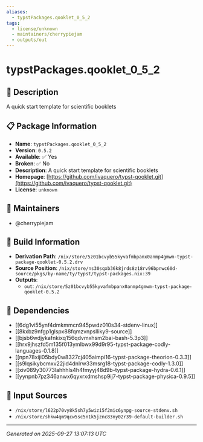 ```yaml
---
aliases:
  - typstPackages.qooklet_0_5_2
tags:
  - license/unknown
  - maintainers/cherrypiejam
  - outputs/out
---
```


# typstPackages.qooklet_0_5_2

## 📝 Description

A quick start template for scientific booklets

## 📋 Package Information

- **Name**: `typstPackages.qooklet_0_5_2`
- **Version**: `0.5.2`
- **Available**: ✅ Yes
- **Broken**: ✅ No
- **Description**: A quick start template for scientific booklets
- **Homepage**: [https://github.com/ivaquero/typst-qooklet.git](https://github.com/ivaquero/typst-qooklet.git)
- **License**: `unknown`
## 👥 Maintainers

- @cherrypiejam


## 🔧 Build Information

- **Derivation Path**: `/nix/store/5z01bcvyb55kyvafmbpanx0anmp4gmwm-typst-package-qooklet-0.5.2.drv`
- **Source Position**: `/nix/store/ns30sqxb36k8jrds8z18rv96bpnwc60d-source/pkgs/by-name/ty/typst/typst-packages.nix:39`
- **Outputs**:
  - `out`:  `/nix/store/5z01bcvyb55kyvafmbpanx0anmp4gmwm-typst-package-qooklet-0.5.2`

## 🔗 Dependencies

- [[6dg1vi55ynf4dmkmmcn945pwdz010s34-stdenv-linux]]
- [[8kxbz9nfgp1glspx88fqmzvnpslliky9-source]]
- [[bjsb6wdjykafnkixq156qdvmxhsm2bai-bash-5.3p3]]
- [[hrx9jhszfd5m135f013ymlbwx99d9r95-typst-package-codly-languages-0.1.8]]
- [[npn78xiji05bdy0w8327cj405aimpi16-typst-package-theorion-0.3.3]]
- [[s9lqsikybcmxv22jid4dnlrw33msrg18-typst-package-codly-1.3.0]]
- [[xiv089y30773lahhhls4h4fmyyj48d9b-typst-package-hydra-0.6.1]]
- [[yynpnb7pz346anwx6qyxrxdmshsp9ij7-typst-package-physica-0.9.5]]

## 📁 Input Sources

- `/nix/store/l622p70vy8k5sh7y5wizi5f2mic6ynpg-source-stdenv.sh`
- `/nix/store/shkw4qm9qcw5sc5n1k5jznc83ny02r39-default-builder.sh`

---
*Generated on 2025-09-27 13:07:13 UTC*
